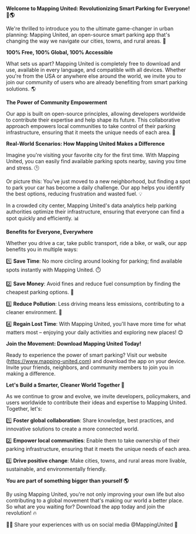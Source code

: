 **Welcome to Mapping United: Revolutionizing Smart Parking for Everyone! 🚗🌎**

We're thrilled to introduce you to the ultimate game-changer in urban planning: Mapping United, an open-source smart parking app that's changing the way we navigate our cities, towns, and rural areas. 🌆

**100% Free, 100% Global, 100% Accessible**

What sets us apart? Mapping United is completely free to download and use, available in every language, and compatible with all devices. Whether you're from the USA or anywhere else around the world, we invite you to join our community of users who are already benefiting from smart parking solutions. 🌎

**The Power of Community Empowerment**

Our app is built on open-source principles, allowing developers worldwide to contribute their expertise and help shape its future. This collaborative approach empowers local communities to take control of their parking infrastructure, ensuring that it meets the unique needs of each area. 💪

**Real-World Scenarios: How Mapping United Makes a Difference**

Imagine you're visiting your favorite city for the first time. With Mapping United, you can easily find available parking spots nearby, saving you time and stress. 🕒️

Or picture this: You've just moved to a new neighborhood, but finding a spot to park your car has become a daily challenge. Our app helps you identify the best options, reducing frustration and wasted fuel. 💡

In a crowded city center, Mapping United's data analytics help parking authorities optimize their infrastructure, ensuring that everyone can find a spot quickly and efficiently. 📊

**Benefits for Everyone, Everywhere**

Whether you drive a car, take public transport, ride a bike, or walk, our app benefits you in multiple ways:

1️⃣ **Save Time**: No more circling around looking for parking; find available spots instantly with Mapping United. ⏱️

2️⃣ **Save Money**: Avoid fines and reduce fuel consumption by finding the cheapest parking options. 💸

3️⃣ **Reduce Pollution**: Less driving means less emissions, contributing to a cleaner environment. 🌿

4️⃣ **Regain Lost Time**: With Mapping United, you'll have more time for what matters most – enjoying your daily activities and exploring new places! 😊

**Join the Movement: Download Mapping United Today!**

Ready to experience the power of smart parking? Visit our website (https://www.mapping-united.com) and download the app on your device. Invite your friends, neighbors, and community members to join you in making a difference.

**Let's Build a Smarter, Cleaner World Together 🌟**

As we continue to grow and evolve, we invite developers, policymakers, and users worldwide to contribute their ideas and expertise to Mapping United. Together, let's:

1️⃣ **Foster global collaboration**: Share knowledge, best practices, and innovative solutions to create a more connected world.

2️⃣ **Empower local communities**: Enable them to take ownership of their parking infrastructure, ensuring that it meets the unique needs of each area.

3️⃣ **Drive positive change**: Make cities, towns, and rural areas more livable, sustainable, and environmentally friendly.

**You are part of something bigger than yourself 🌎**

By using Mapping United, you're not only improving your own life but also contributing to a global movement that's making our world a better place. So what are you waiting for? Download the app today and join the revolution! 🔥

🚗💬 Share your experiences with us on social media @MappingUnited 🌟